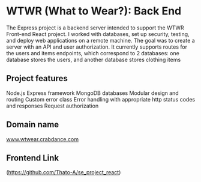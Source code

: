 # WTWR (What to Wear?): Back End

The Express project is a backend server intended to support the WTWR Front-end React project. I worked with databases, set up security, testing, and deploy web applications on a remote machine. The goal was to create a server with an API and user authorization.
It currently supports routes for the users and items endpoints, which correspond to 2 databases: one database stores the users, and another database stores clothing items

## Project features

Node.js
Express framework
MongoDB databases
Modular design and routing
Custom error class
Error handling with appropriate http status codes and responses
Request authorization

## Domain name

www.wtwear.crabdance.com

## Frontend Link

(https://github.com/Thato-A/se_project_react)
